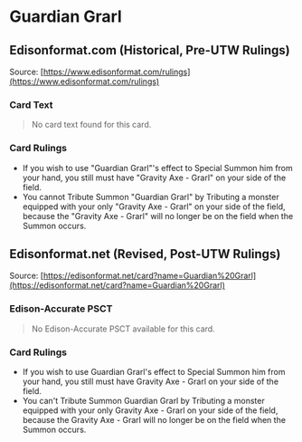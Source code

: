 # Guardian Grarl

## Edisonformat.com (Historical, Pre-UTW Rulings)

Source: [https://www.edisonformat.com/rulings](https://www.edisonformat.com/rulings)

### Card Text

> No card text found for this card.

### Card Rulings

*   If you wish to use "Guardian Grarl"'s effect to Special Summon him from your hand, you still must have "Gravity Axe - Grarl" on your side of the field.
*   You cannot Tribute Summon "Guardian Grarl" by Tributing a monster equipped with your only "Gravity Axe - Grarl" on your side of the field, because the "Gravity Axe - Grarl" will no longer be on the field when the Summon occurs.

## Edisonformat.net (Revised, Post-UTW Rulings)

Source: [https://edisonformat.net/card?name=Guardian%20Grarl](https://edisonformat.net/card?name=Guardian%20Grarl)

### Edison-Accurate PSCT

> No Edison-Accurate PSCT available for this card.

### Card Rulings

*   If you wish to use Guardian Grarl's effect to Special Summon him from your hand, you still must have Gravity Axe - Grarl on your side of the field.
*   You can't Tribute Summon Guardian Grarl by Tributing a monster equipped with your only Gravity Axe - Grarl on your side of the field, because the Gravity Axe - Grarl will no longer be on the field when the Summon occurs.
            